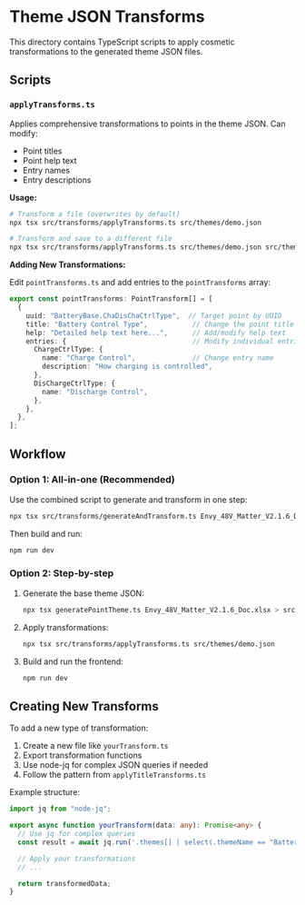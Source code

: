 # Theme JSON Transforms

This directory contains TypeScript scripts to apply cosmetic transformations to the generated theme JSON files.

## Scripts

### `applyTransforms.ts`

Applies comprehensive transformations to points in the theme JSON. Can modify:
- Point titles
- Point help text
- Entry names
- Entry descriptions

**Usage:**
```bash
# Transform a file (overwrites by default)
npx tsx src/transforms/applyTransforms.ts src/themes/demo.json

# Transform and save to a different file
npx tsx src/transforms/applyTransforms.ts src/themes/demo.json src/themes/demo-transformed.json
```

**Adding New Transformations:**

Edit `pointTransforms.ts` and add entries to the `pointTransforms` array:

```typescript
export const pointTransforms: PointTransform[] = [
  {
    uuid: "BatteryBase.ChaDisChaCtrlType",  // Target point by UUID
    title: "Battery Control Type",           // Change the point title
    help: "Detailed help text here...",      // Add/modify help text
    entries: {                               // Modify individual entries
      ChargeCtrlType: {
        name: "Charge Control",              // Change entry name
        description: "How charging is controlled",
      },
      DisChargeCtrlType: {
        name: "Discharge Control",
      },
    },
  },
];
```

## Workflow

### Option 1: All-in-one (Recommended)

Use the combined script to generate and transform in one step:

```bash
npx tsx src/transforms/generateAndTransform.ts Envy_48V_Matter_V2.1.6_Doc.xlsx src/themes/demo.json
```

Then build and run:
```bash
npm run dev
```

### Option 2: Step-by-step

1. Generate the base theme JSON:
   ```bash
   npx tsx generatePointTheme.ts Envy_48V_Matter_V2.1.6_Doc.xlsx > src/themes/demo.json
   ```

2. Apply transformations:
   ```bash
   npx tsx src/transforms/applyTransforms.ts src/themes/demo.json
   ```

3. Build and run the frontend:
   ```bash
   npm run dev
   ```

## Creating New Transforms

To add a new type of transformation:

1. Create a new file like `yourTransform.ts`
2. Export transformation functions
3. Use node-jq for complex JSON queries if needed
4. Follow the pattern from `applyTitleTransforms.ts`

Example structure:
```typescript
import jq from "node-jq";

export async function yourTransform(data: any): Promise<any> {
  // Use jq for complex queries
  const result = await jq.run('.themes[] | select(.themeName == "Battery")', data);

  // Apply your transformations
  // ...

  return transformedData;
}
```
